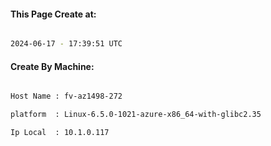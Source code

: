 
   
#### This Page Create at:

```bash

2024-06-17 - 17:39:51 UTC

```

#### Create By Machine:

```bash

Host Name : fv-az1498-272

platform  : Linux-6.5.0-1021-azure-x86_64-with-glibc2.35

Ip Local  : 10.1.0.117

```

